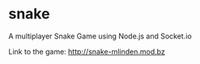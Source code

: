 # snake
A multiplayer Snake Game using Node.js and Socket.io

Link to the game:
http://snake-mlinden.mod.bz

